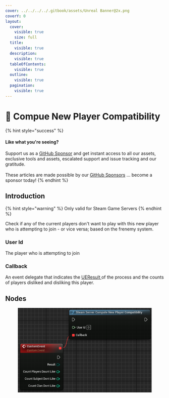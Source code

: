 ```yaml
---
cover: ../../../../.gitbook/assets/Unreal Banner@2x.png
coverY: 0
layout:
  cover:
    visible: true
    size: full
  title:
    visible: true
  description:
    visible: true
  tableOfContents:
    visible: true
  outline:
    visible: true
  pagination:
    visible: true
---
```


# 🔵 Compue New Player Compatibility

{% hint style="success" %}
#### Like what you're seeing?

Support us as a [GitHub Sponsor](../../../../become-a-sponsor/) and get instant access to all our assets, exclusive tools and assets, escalated support and issue tracking and our gratitude.\
\
These articles are made possible by our [GitHub Sponsors](../../../../become-a-sponsor/) ... become a sponsor today!
{% endhint %}

## Introduction

{% hint style="warning" %}
Only valid for Steam Game Servers
{% endhint %}

Check if any of the current players don't want to play with this new player who is attempting to join - or vice versa; based on the frenemy system.

### User Id

The player who is attempting to join

### Callback

An event delegate that indicates the [UEResult ](../enumerators/ueresult.md)of the process and the counts of players disliked and disliking this player.

## Nodes

<figure><img src="../../../../.gitbook/assets/image (271).png" alt=""><figcaption></figcaption></figure>
